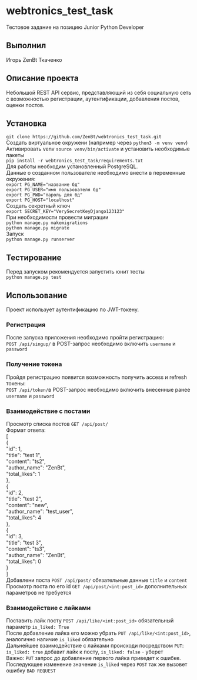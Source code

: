 # webtronics_test_task
Тестовое задание на позицию Junior Python Developer

## Выполнил
Игорь ZenBt Ткаченко

## Описание проекта
Небольшой REST API сервис, представляющий из себя социальную сеть с возможностью регистрации, аутентификации, добавления постов, оценки постов.

## Установка
`git clone https://github.com/ZenBt/webtronics_test_task.git` \
Создать виртуальное окружени (например через `python3 -m venv venv`) \
Активировать venv `source venv/bin/activate` и установить необходимые пакеты \
`pip install -r webtronics_test_task/requirements.txt` \
Для работы необходим установленный PostgreSQL. \
Данные о созданном пользователе необходимо внести в переменные окружения: \
`export PG_NAME="название бд"` \
`export PG_USER="имя пользователя бд"` \
`export PG_PWD="пароль для бд"` \
`export PG_HOST="localhost"` \
Создать секретный ключ \
`export SECRET_KEY="VerySecretKeyDjango123123"` \
При необходимости провести миграции \
`python manage.py makemigrations` \
`python manage.py migrate` \
Запуск \
`python manage.py runserver`

## Тестирование
Перед запуском рекомендуется запустить юнит тесты \
`python manage.py test`

## Использование
Проект использует аутентификацию по JWT-токену. 
### Регистрация
После запуска приложения необходимо пройти регистрацию: \
`POST /api/singup/` в POST-запрос необходимо включить `username` и `password`
### Получение токена
Пройдя регистрацию появится возможность получить access и refresh токены: \
`POST /api/token/`в POST-запрос необходимо включить внесенные ранее `username` и `password` 
### Взаимодействие с постами
Просмотр списка постов `GET /api/post/` \
Формат ответа: \
[ \
    { \
        "id": 1, \
        "title": "test 1", \
        "content": "ts2", \
        "author_name": "ZenBt", \
        "total_likes": 1 \
    }, \
    { \
        "id": 2, \
        "title": "test 2", \
        "content": "new", \
        "author_name": "test_user", \
        "total_likes": 4 \
    }, \
    { \
        "id": 3, \
        "title": "test 3", \
        "content": "ts3", \
        "author_name": "ZenBt", \
        "total_likes": 0 \
    } \
] \
Добавлени поста `POST /api/post/` обязательные данные `title` и `content` \
Просмотр поста по его id `GET /api/post/<int:post_id>` дополнительных параметров не требуется
### Взаимодействие с лайками
Поставить лайк посту `POST /api/like/<int:post_id>` обязательный параметр `is_liked: True` \
После добавление лайка его можно убрать `PUT /api/like/<int:post_id>`, аналогично наличие `is_liked` обязательно \
Дальнейшее взаимодействие с лайками происходи посредством `PUT`: `is_liked: true` добавит лайк к посту, `is_liked: false` - уберет \
Важно: `PUT` запрос до добавление первого лайка приведет к ошибке. 
Последующее изменение значение `is_liked` через `POST` так же вызовет ошибку `BAD REQUEST`
